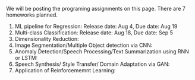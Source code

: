 We will be posting the programing assignments on this page. There are 7 homeworks planned.

1. ML pipeline for Regression: Release date: Aug 4,  Due date: Aug 19
2. Multi-class Classification: Release date: Aug 18, Due date: Sep 5
3. Dimensionality Reduction:
4. Image Segmentation/Multiple Object detection via CNN:
5. Anomaly Detection/Speech Processing/Text Summarization using RNN or LSTM:
6. Speech Synthesis/ Style Transfer/ Domain Adaptation via GAN:
7. Application of Reinforcememnt Learning:
